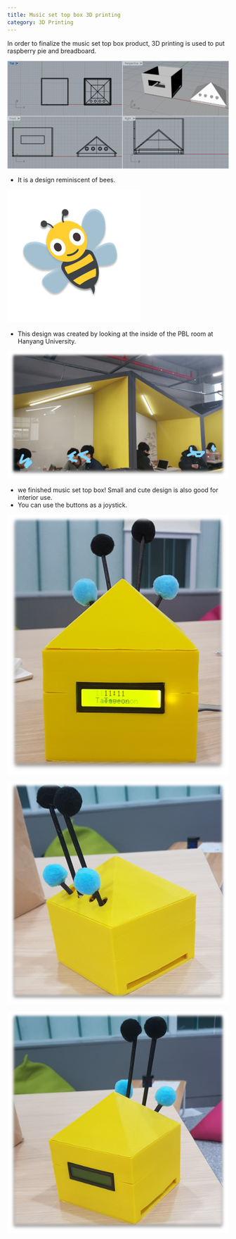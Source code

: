 ```yaml
---
title: Music set top box 3D printing
category: 3D Printing
---
```


In order to finalize the music set top box product,
3D printing is used to put raspberry pie and breadboard.

<!-- more -->


![lino](https://raw.githubusercontent.com/Yedolseo/Yedolseo.github.io/master/_posts/lino2.png)

 - It is a design reminiscent of bees. 
 
 
![bee](https://raw.githubusercontent.com/Yedolseo/Yedolseo.github.io/master/_posts/bee.png)


- This design was created by looking at the inside of the PBL room at Hanyang University.


![room](https://raw.githubusercontent.com/Yedolseo/Yedolseo.github.io/master/_posts/room.png)



- we finished music set top box! Small and cute design is also good for interior use. 
- You can use the buttons as a joystick.



![Finished](https://raw.githubusercontent.com/Yedolseo/Yedolseo.github.io/master/_posts/final3.png)


![Finished1](https://raw.githubusercontent.com/Yedolseo/Yedolseo.github.io/master/_posts/final2.png)


![Finished2](https://raw.githubusercontent.com/Yedolseo/Yedolseo.github.io/master/_posts/final.png)



